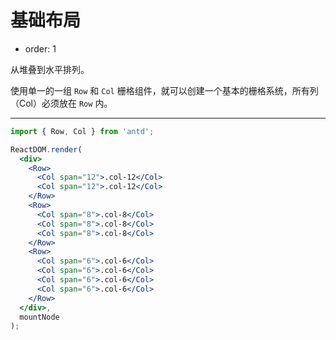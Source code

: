 # 基础布局

- order: 1

从堆叠到水平排列。

使用单一的一组 `Row` 和 `Col` 栅格组件，就可以创建一个基本的栅格系统，所有列（Col）必须放在 `Row` 内。

---

````jsx
import { Row, Col } from 'antd';

ReactDOM.render(
  <div>
    <Row>
      <Col span="12">.col-12</Col>
      <Col span="12">.col-12</Col>
    </Row>
    <Row>
      <Col span="8">.col-8</Col>
      <Col span="8">.col-8</Col>
      <Col span="8">.col-8</Col>
    </Row>
    <Row>
      <Col span="6">.col-6</Col>
      <Col span="6">.col-6</Col>
      <Col span="6">.col-6</Col>
      <Col span="6">.col-6</Col>
    </Row>
  </div>,
  mountNode
);
````
